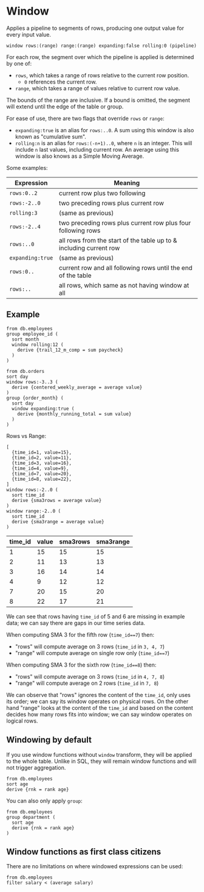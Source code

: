 # Window

Applies a pipeline to segments of rows, producing one output value for every
input value.

```prql no-eval
window rows:(range) range:(range) expanding:false rolling:0 (pipeline)
```

For each row, the segment over which the pipeline is applied is determined by
one of:

- `rows`, which takes a range of rows relative to the current row position.
  - `0` references the current row.
- `range`, which takes a range of values relative to current row value.

The bounds of the range are inclusive. If a bound is omitted, the segment will
extend until the edge of the table or group.

For ease of use, there are two flags that override `rows` or `range`:

- `expanding:true` is an alias for `rows:..0`. A sum using this window is also
  known as "cumulative sum".
- `rolling:n` is an alias for `rows:(-n+1)..0`, where `n` is an integer. This
  will include `n` last values, including current row. An average using this
  window is also knows as a Simple Moving Average.

Some examples:

| Expression       | Meaning                                                            |
| ---------------- | ------------------------------------------------------------------ |
| `rows:0..2`      | current row plus two following                                     |
| `rows:-2..0`     | two preceding rows plus current row                                |
| `rolling:3`      | (same as previous)                                                 |
| `rows:-2..4`     | two preceding rows plus current row plus four following rows       |
| `rows:..0`       | all rows from the start of the table up to & including current row |
| `expanding:true` | (same as previous)                                                 |
| `rows:0..`       | current row and all following rows until the end of the table      |
| `rows:..`        | all rows, which same as not having window at all                   |

## Example

```prql
from db.employees
group employee_id (
  sort month
  window rolling:12 (
    derive {trail_12_m_comp = sum paycheck}
  )
)
```

```prql
from db.orders
sort day
window rows:-3..3 (
  derive {centered_weekly_average = average value}
)
group {order_month} (
  sort day
  window expanding:true (
    derive {monthly_running_total = sum value}
  )
)
```

Rows vs Range:

```prql
[
  {time_id=1, value=15},
  {time_id=2, value=11},
  {time_id=3, value=16},
  {time_id=4, value=9},
  {time_id=7, value=20},
  {time_id=8, value=22},
]
window rows:-2..0 (
  sort time_id
  derive {sma3rows = average value}
)
window range:-2..0 (
  sort time_id
  derive {sma3range = average value}
)
```

| time_id | value | sma3rows | sma3range |
| ------- | ----- | -------- | --------- |
| 1       | 15    | 15       | 15        |
| 2       | 11    | 13       | 13        |
| 3       | 16    | 14       | 14        |
| 4       | 9     | 12       | 12        |
| 7       | 20    | 15       | 20        |
| 8       | 22    | 17       | 21        |

We can see that rows having `time_id` of 5 and 6 are missing in example data; we
can say there are gaps in our time series data.

When computing SMA 3 for the fifth row (`time_id==7`) then:

- "rows" will compute average on 3 rows (`time_id` in `3, 4, 7`)
- "range" will compute average on single row only (`time_id==7`)

When computing SMA 3 for the sixth row (`time_id==8`) then:

- "rows" will compute average on 3 rows (`time_id` in `4, 7, 8`)
- "range" will compute average on 2 rows (`time_id` in `7, 8`)

We can observe that "rows" ignores the content of the `time_id`, only uses its
order; we can say its window operates on physical rows. On the other hand
"range" looks at the content of the `time_id` and based on the content decides
how many rows fits into window; we can say window operates on logical rows.

## Windowing by default

If you use window functions without `window` transform, they will be applied to
the whole table. Unlike in SQL, they will remain window functions and will not
trigger aggregation.

```prql
from db.employees
sort age
derive {rnk = rank age}
```

You can also only apply `group`:

```prql
from db.employees
group department (
  sort age
  derive {rnk = rank age}
)
```

## Window functions as first class citizens

There are no limitations on where windowed expressions can be used:

```prql
from db.employees
filter salary < (average salary)
```

